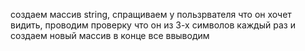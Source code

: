создаем массив string, спращиваем у пользрвателя что он хочет видить, проводим проверку что он из 3-х символов каждый раз и создаем новый массив в конце все ввыводим